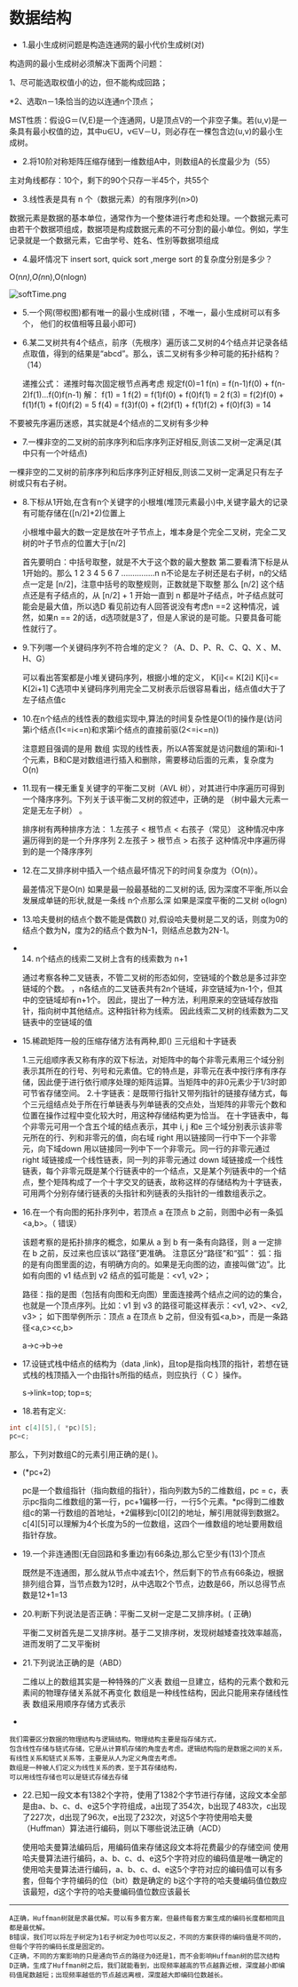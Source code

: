 # 数据结构

* 1.最小生成树问题是构造连通网的最小代价生成树(对)

构造网的最小生成树必须解决下面两个问题：

1、尽可能选取权值小的边，但不能构成回路；
    
*2、选取n－1条恰当的边以连通n个顶点；
    
MST性质：假设G＝(V,E)是一个连通网，U是顶点V的一个非空子集。若(u,v)是一条具有最小权值的边，其中u∈U，v∈V－U，则必存在一棵包含边(u,v)的最小生成树。 


* 2.将10阶对称矩阵压缩存储到一维数组A中，则数组A的长度最少为（55）

主对角线都存：10个，剩下的90个只存一半45个，共55个

* 3.线性表是具有 n 个（数据元素）的有限序列(n>0)

 数据元素是数据的基本单位，通常作为一个整体进行考虑和处理。一个数据元素可由若干个数据项组成，数据项是构成数据元素的不可分割的最小单位。例如，学生记录就是一个数据元素，它由学号、姓名、性别等数据项组成
 
* 4.最坏情况下 insert sort, quick sort ,merge sort 的复杂度分别是多少？

O(n*n),O(n*n),O(nlogn)

![softTime.png](https://i.loli.net/2019/11/07/LUpEh5tGRC4XoZe.png)


* 5.一个网(带权图)都有唯一的最小生成树(错 ，不唯一，最小生成树可以有多个， 他们的权值相等且最小即可)

* 6.某二叉树共有4个结点，前序（先根序）遍历该二叉树的4个结点并记录各结点取值，得到的结果是“abcd”。那么，该二叉树有多少种可能的拓扑结构？（14）


    递推公式：
    递推时每次固定根节点再考虑
    规定f(0)=1
    f(n) = f(n-1)f(0) + f(n-2)f(1)...f(0)f(n-1)
    解：
    f(1) = 1
    f(2) = f(1)f(0) + f(0)f(1) = 2
    f(3) = f(2)f(0) + f(1)f(1) + f(0)f(2) = 5
    f(4) = f(3)f(0) + f(2)f(1) + f(1)f(2) + f(0)f(3) = 14

不要被先序遍历迷惑，其实就是4个结点的二叉树有多少种

* 7.一棵非空的二叉树的前序序列和后序序列正好相反,则该二叉树一定满足(其中只有一个叶结点)

一棵非空的二叉树的前序序列和后序序列正好相反,则该二叉树一定满足只有左子树或只有右子树。

* 8.下标从1开始,在含有n个关键字的小根堆(堆顶元素最小)中,关键字最大的记录有可能存储在([n/2]+2)位置上

    小根堆中最大的数一定是放在叶子节点上，堆本身是个完全二叉树，完全二叉树的叶子节点的位置大于[n/2]


    首先要明白：中括号取整，就是不大于这个数的最大整数
    第二要看清下标是从1开始的。那么
                                              1
                                         2       3
                                    4     5   6    7
                                  ...............n
    n不论是左子树还是右子树，n的父结点一定是 [n/2]，注意中括号的取整规则，正数就是下取整
    那么 [n/2] 这个结点还是有子结点的，从 [n/2] + 1 开始一直到 n 都是叶子结点，叶子结点就可能会是最大值，所以选D
    看见前边有人回答说没有考虑n ==2 这种情况，诚然，如果n == 2的话，d选项就是3了，但是人家说的是可能。只要具备可能性就行了。
    
    
* 9.下列哪一个关键码序列不符合堆的定义？（A、D、P、R、C、Q、X 、M、H、G）


    可以看出答案都是小堆关键码序列，根据小堆的定义， 
    K[i]<= K[2i] 
    K[i]<= K[2i+1] 
    C选项中关键码序列用完全二叉树表示后很容易看出，结点值d大于了左子结点值c

* 10.在n个结点的线性表的数组实现中,算法的时间复杂性是O(1)的操作是(访问第i个结点(1<=i<=n)和求第i个结点的直接前驱(2<=i<=n))

    注意题目强调的是用 数组 实现的线性表，所以A答案就是访问数组的第i和i-1个元素，B和C是对数组进行插入和删除，需要移动后面的元素，复杂度为O(n)

* 11.现有一棵无重复关键字的平衡二叉树（AVL  树），对其进行中序遍历可得到一个降序序列。下列关于该平衡二叉树的叙述中，正确的是 （树中最大元素一定是无左子树） 。
 
 
    排序树有两种排序方法：
    1.左孩子 < 根节点 < 右孩子（常见）
    这种情况中序遍历得到的是一个升序序列
    2.左孩子 > 根节点 > 右孩子
    这种情况中序遍历得到的是一个降序序列


* 12.在二叉排序树中插入一个结点最坏情况下的时间复杂度为（O(n)）。
    
    
    最差情况下是O(n) 如果是最一般最基础的二叉树的话, 因为深度不平衡,所以会发展成单链的形状,就是一条线 n个点那么深
    如果是深度平衡的二叉树 o(logn)
    
* 13.哈夫曼树的结点个数不能是偶数()
  对,假设哈夫曼树是二叉的话，则度为0的结点个数为N，度为2的结点个数为N-1，则结点总数为2N-1。
  

* 14.  n个结点的线索二叉树上含有的线索数为  n+1


    通过考察各种二叉链表，不管二叉树的形态如何，空链域的个数总是多过非空链域的个数。
    ，n各结点的二叉链表共有2n个链域，非空链域为n-1个，但其中的空链域却有n+1个。
    因此，提出了一种方法，利用原来的空链域存放指针，指向树中其他结点。这种指针称为线索。
    因此线索二叉树的线索数为二叉链表中的空链域的值
    
* 15.稀疏矩阵一般的压缩存储方法有两种,即()
三元组和十字链表


    1.三元组顺序表又称有序的双下标法，对矩阵中的每个非零元素用三个域分别表示其所在的行号、列号和元素值。它的特点是，非零元在表中按行序有序存储，因此便于进行依行顺序处理的矩阵运算。当矩阵中的非0元素少于1/3时即可节省存储空间。 
    2.十字链表：是既带行指针又带列指针的链接存储方式，每个三元组结点处于所在行单链表与列单链表的交点处，当矩阵的非零元个数和位置在操作过程中变化较大时，用这种存储结构更为恰当。 
    在十字链表中，每个非零元可用一个含五个域的结点表示，其中 i, j 和e 三个域分别表示该非零元所在的行、列和非零元的值，向右域 right 用以链接同一行中下一个非零元，向下域down 用以链接同一列中下一个非零元。同一行的非零元通过 right 域链接成一个线性链表，同一列的非零元通过 down 域链接成一个线性链表，每个非零元既是某个行链表中的一个结点，又是某个列链表中的一个结点，整个矩阵构成了一个十字交叉的链表，故称这样的存储结构为十字链表，可用两个分别存储行链表的头指针和列链表的头指针的一维数组表示之。
    
    
* 16.在一个有向图的拓扑序列中，若顶点 a 在顶点 b 之前，则图中必有一条弧<a,b>。（ 错误）


    该题考察的是拓扑排序的概念，如果从 a 到 b 有一条有向路径，则 a 一定排在 b 之前，反过来也应该以“路径”更准确。
    注意区分“路径”和“弧”：
    弧：指的是有向图里面的边，有明确方向的。如果是无向图的边，直接叫做“边”。比如有向图的 v1 结点到 v2 结点的弧可能是：<v1, v2>；
    
    路径：指的是图（包括有向图和无向图）里面连接两个结点之间的边的集合，也就是一个顶点序列。比如：v1 到 v3 的路径可能这样表示：<v1, v2>、<v2, v3>；
    如下图举例所示：顶点 a 在顶点 b 之前，但没有弧<a,b>，而是一条路径<a,c><c,b>
    
    a->c->b->e

* 17.设链式栈中结点的结构为（data ,link)，且top是指向栈顶的指针，若想在链式栈的栈顶插入一个由指针s所指的结点，则应执行（ C ）操作。
    
    
    s->link=top; top=s;
    
    
* 18.若有定义:
```c
int c[4][5],( *pc)[5];
pc=c;
```
那么，下列对数组C的元素引用正确的是( )。
* (*pc+2)


    pc是一个数组指针（指向数组的指针），指向列数为5的二维数组，pc = c，表示pc指向二维数组的第一行，pc+1偏移一行，一行5个元素。*pc得到二维数组c的第一行数组的首地址，+2偏移到c[0][2]的地址，解引用就得到数据2。c[4][5]可以理解为4个长度为5的一位数组，这四个一维数组的地址要用数组指针存放。
    
    
* 19.一个非连通图(无自回路和多重边)有66条边,那么它至少有(13)个顶点 


    既然是不连通图，那么就从节点中减去1个，然后剩下的节点有66条边，根据排列组合算，当节点数为12时，从中选取2个节点，边数是66，所以总得节点数是12+1=13
    
    
* 20.判断下列说法是否正确：平衡二叉树一定是二叉排序树。( 正确)


    平衡二叉树首先是二叉排序树。基于二叉排序树，发现树越矮查找效率越高，进而发明了二叉平衡树


* 21.下列说法正确的是（ABD）


    二维以上的数组其实是一种特殊的广义表
    数组一旦建立，结构的元素个数和元素间的物理存储关系就不再变化
    数组是一种线性结构，因此只能用来存储线性表
    数组采用顺序存储方式表示
    
-


    我们需要区分数据的物理结构与逻辑结构。物理结构主要是指存储方式，
    包含线性存储与链式存储，它是从计算机存储的角度去考虑。逻辑结构指的是数据之间的关系，
    有线性关系和链式关系等，主要是从人为定义角度去考虑。
    数组是一种被人们定义为线性关系的表，至于其存储结构，
    可以用线性存储也可以是链式存储去存储
    
    
* 22.已知一段文本有1382个字符，使用了1382个字节进行存储，这段文本全部是由a、b、c、d、e这5个字符组成，a出现了354次，b出现了483次，c出现了227次，d出现了96次，e出现了232次，对这5个字符使用哈夫曼（Huffman）算法进行编码，则以下哪些说法正确（ACD）


    使用哈夫曼算法编码后，用编码值来存储这段文本将花费最少的存储空间
    使用哈夫曼算法进行编码，a、b、c、d、e这5个字符对应的编码值是唯一确定的
    使用哈夫曼算法进行编码，a、b、c、d、e这5个字符对应的编码值可以有多套，但每个字符编码的位（bit）数是确定的
    b这个字符的哈夫曼编码值位数应该最短，d这个字符的哈夫曼编码值位数应该最长

---


    A正确，Huffman树就是求最优解。可以有多套方案，但最终每套方案生成的编码长度都相同且都是最优解。
    B错误，我们可以将左子树定为1右子树定为0也可以反之，不同的方案获得的编码值是不同的，但每个字符的编码长度是固定的。
    C正确，不同的方案影响的只是通向节点的路径为0还是1，而不会影响Huffman树的层次结构
    D正确，生成了Huffman树之后，我们就能看到，出现频率越高的节点越靠近根，深度越小即编码值尾数越短；出现频率越低的节点越远离根，深度越大即编码位数越长。